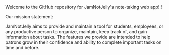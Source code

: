 Welcome to the GitHub repository for JamNotJelly's note-taking web app!!!

Our mission statement: 

JamNotJelly aims to provide and maintain a tool for students, employees, or any productive person to organize, maintain, keep track of, and gain information about tasks. The features we provide are intended to help patrons grow in their confidence and ability to complete important tasks on time and before.
